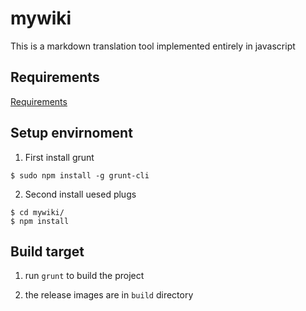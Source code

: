 # mywiki

This is a markdown translation tool implemented entirely in javascript

## Requirements

[Requirements](requirements.md)

## Setup envirnoment

1. First install grunt

```
$ sudo npm install -g grunt-cli
```

2. Second install uesed plugs 

```
$ cd mywiki/
$ npm install
``` 

## Build target

1. run `grunt` to build the project

2. the release images are in `build` directory

